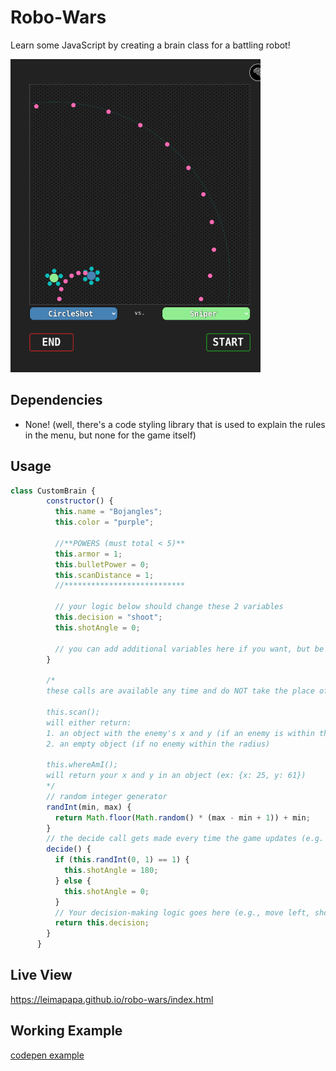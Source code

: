# Robo-Wars
Learn some JavaScript by creating a brain class for a battling robot!

<img src="RoboWarsBattle.png" title="RoboWarsBattle.png" width="400">

## Dependencies

* None! (well, there's a code styling library that is used to explain the rules in the menu, but none for the game itself)


## Usage

```javascript
class CustomBrain {
        constructor() {
          this.name = "Bojangles";
          this.color = "purple";

          //**POWERS (must total < 5)**
          this.armor = 1;
          this.bulletPower = 0;
          this.scanDistance = 1;
          //***************************

          // your logic below should change these 2 variables
          this.decision = "shoot";
          this.shotAngle = 0;

          // you can add additional variables here if you want, but be sure not to overwrite any existing variables
        }

        /* 
        these calls are available any time and do NOT take the place of a decision
        
        this.scan();
        will either return:
        1. an object with the enemy's x and y (if an enemy is within the scan radius)
        2. an empty object (if no enemy within the radius)
        
        this.whereAmI();
        will return your x and y in an object (ex: {x: 25, y: 61})
        */
        // random integer generator
        randInt(min, max) {
          return Math.floor(Math.random() * (max - min + 1)) + min;
        }
        // the decide call gets made every time the game updates (e.g. every 100ms)
        decide() {
          if (this.randInt(0, 1) == 1) {
            this.shotAngle = 180;
          } else {
            this.shotAngle = 0;
          }
          // Your decision-making logic goes here (e.g., move left, shoot, etc.)
          return this.decision;
        }
      }
```

## Live View
https://leimapapa.github.io/robo-wars/index.html

## Working Example
[codepen example](https://codepen.io/leimapapa/pen/QWJJgxW)
